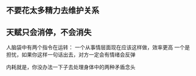 ## 不要花太多精力去维护关系

## 天赋只会消停，不会消失

人脑袋中有两个指令在运转：
一个从事情层面现在应该这样做，效率更高
一个是担忧，如果你这样一句话出去，对方一定会有情绪会反弹

内耗就是，你没办法一下子去处理身体中的两种矛盾念头


